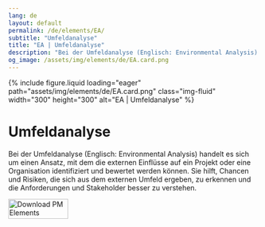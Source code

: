 ```yaml
---
lang: de
layout: default
permalink: /de/elements/EA/
subtitle: "Umfeldanalyse"
title: "EA | Umfeldanalyse"
description: "Bei der Umfeldanalyse (Englisch: Environmental Analysis) handelt es sich um einen Ansatz, mit dem die externen Einflüsse auf ein Projekt oder eine Organisation identifiziert und bewertet werden können. Sie hilft, Chancen und Risiken, die sich aus dem externen Umfeld ergeben, zu erkennen und die Anforderungen und Stakeholder besser zu verstehen."
og_image: /assets/img/elements/de/EA.card.png
---
```


{% include figure.liquid loading="eager" path="assets/img/elements/de/EA.card.png" class="img-fluid" width="300" height="300" alt="EA | Umfeldanalyse" %}

# Umfeldanalyse

Bei der Umfeldanalyse (Englisch: Environmental Analysis) handelt es sich um einen Ansatz, mit dem die externen Einflüsse auf ein Projekt oder eine Organisation identifiziert und bewertet werden können. Sie hilft, Chancen und Risiken, die sich aus dem externen Umfeld ergeben, zu erkennen und die Anforderungen und Stakeholder besser zu verstehen.

<a href="https://apps.apple.com/app/apple-store/id6738084498?pt=127441684&ct=website&mt=8">
  <img src="{{ "assets/img/en/appstore.png" | relative_url }}" width="120" height="40" alt="Download PM Elements">
</a>
